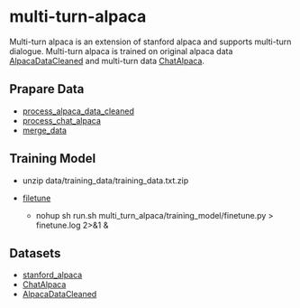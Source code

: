 # multi-turn-alpaca
Multi-turn alpaca is an extension of stanford alpaca and supports multi-turn dialogue. Multi-turn alpaca is trained on original alpaca data [AlpacaDataCleaned](https://github.com/gururise/AlpacaDataCleaned) and multi-turn data [ChatAlpaca](https://github.com/cascip/ChatAlpaca).

## Prapare Data
- [process_alpaca_data_cleaned](multi_turn_alpaca/prepare_data/process_alpaca_data_cleaned.py)
- [process_chat_alpaca](multi_turn_alpaca/prepare_data/process_chat_alpaca.py)
- [merge_data](multi_turn_alpaca/prepare_data/merge_data.py)

## Training Model
- unzip data/training_data/training_data.txt.zip

- [filetune](chat_sentiment_analysis/llama/finetune.py)
  - nohup sh run.sh multi_turn_alpaca/training_model/finetune.py > finetune.log 2>&1 &

## Datasets
- [stanford_alpaca](https://github.com/tatsu-lab/stanford_alpaca#fine-tuning)
- [ChatAlpaca](https://github.com/cascip/ChatAlpaca)
- [AlpacaDataCleaned](https://github.com/gururise/AlpacaDataCleaned)